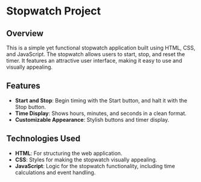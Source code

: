 # Stopwatch Project

## Overview

This is a simple yet functional stopwatch application built using HTML, CSS, and JavaScript. The stopwatch allows users to start, stop, and reset the timer. It features an attractive user interface, making it easy to use and visually appealing.

## Features

- **Start and Stop**: Begin timing with the Start button, and halt it with the Stop button.
- **Time Display**: Shows hours, minutes, and seconds in a clean format.
- **Customizable Appearance**: Stylish buttons and timer display.

## Technologies Used

- **HTML**: For structuring the web application.
- **CSS**: Styles for making the stopwatch visually appealing.
- **JavaScript**: Logic for the stopwatch functionality, including time calculations and event handling.
